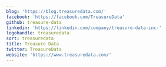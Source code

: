 ```yaml
---
blog: 'https://blog.treasuredata.com/'
facebook: 'https://facebook.com/TreasureData'
github: treasure-data
linkedin: 'https://linkedin.com/company/treasure-data-inc-'
logohandle: treasuredata
sort: treasuredata
title: Treasure Data
twitter: TreasureData
website: 'https://www.treasuredata.com/'
---
```


